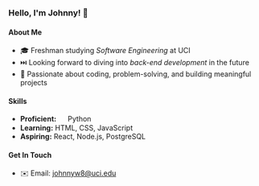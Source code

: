 <!---
- 👋 Hi, I’m @johwuy
- 👀 I’m interested in ...
- 🌱 I’m currently learning ...
- 💞️ I’m looking to collaborate on ...
- 📫 How to reach me ...


johwuy/johwuy is a ✨ special ✨ repository because its `README.md` (this file) appears on your GitHub profile.
You can click the Preview link to take a look at your changes.
--->

<link rel="stylesheet" href="https://cdn.jsdelivr.net/gh/devicons/devicon@v2.15.1/devicon.min.css">
<style>
    i, img {
        vertical-align: middle;
    }
</style>

### Hello, I'm Johnny! 👋

#### About Me
- 🎓 Freshman studying *Software Engineering* at UCI
- ⏭️ Looking forward to diving into *back-end development* in the future
- 🚀 Passionate about coding, problem-solving, and building meaningful projects

#### Skills
- **Proficient:** <img src="https://cdn.jsdelivr.net/gh/devicons/devicon/icons/python/python-original.svg" height=15px /> Python
- **Learning:** <i class="devicon-html5-plain colored"></i> HTML, <i class="devicon-css3-plain colored"></i> CSS, <i class="devicon-javascript-plain colored"></i> JavaScript
- **Aspiring:** <i class="devicon-react-original colored" ></i> React, <i class="devicon-nodejs-plain colored"></i> Node.js, <i class="devicon-postgresql-plain colored"></i> PostgreSQL

#### Get In Touch
- ✉️ Email: [johnnyw8@uci.edu](mailto:johnnyw8@uci.edu)
